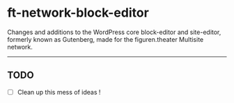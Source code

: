# ft-network-block-editor
Changes and additions to the WordPress core block-editor and site-editor, formerly known as Gutenberg, made for the figuren.theater Multisite network.

---

## TODO

- [ ] Clean up this mess of ideas !
